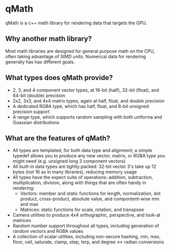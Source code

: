 # qMath

qMath is a c++ math library for rendering data that targets the GPU. 

## Why another math library?

Most math libraries are designed for general purpose math on the CPU, often taking advantage of SIMD units. Numerical data for rendering generally has has different goals.

## What types does qMath provide?

- 2, 3, and 4 component vector types, at 16-bit (half), 32-bit (float), and 64-bit (double) precision
- 2x2, 3x3, and 4x4 matrix types, again at half, float, and double precision
- A dedicated RGBA type, which has half, float, and 8-bit unsigned precision support
- A range type, which supports random sampling with both uniforma and Guassian distributions

## What are the features of qMath?

- All types are templated, for both data type and alignment; a simple typedef allows you to produce any new vector, matrix, or RGBA type you might need (e.g. unsigned long 3 component vectors)
- All built-in data types are tightly packed: 32-bit vector 3's take up 12 bytes (not 16 as in many libraries), reducing memory usage
- All types have the expect suite of operations: addition, subtraction, multiplication, division, along with things that are often handy in rendering:
    - Vectors: member and static functions for length, normalization, dot product, cross-product, absolute value, and compontent-wise min and max 
    - Matrices: static functions for scale, rotation, and transpose 
- Camera utilities to produce 4x4 orthographic, perspective, and look-at matrices
- Random number support throughout all types, including generation of random vectors and RGBA values
- A collection of scalar utilities, including non-secure hashing, min, max, floor, ceil, saturate, clamp, step, lerp, and degree <-> radian conversions
